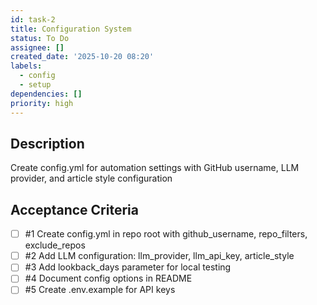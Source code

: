 ```yaml
---
id: task-2
title: Configuration System
status: To Do
assignee: []
created_date: '2025-10-20 08:20'
labels:
  - config
  - setup
dependencies: []
priority: high
---
```


## Description

<!-- SECTION:DESCRIPTION:BEGIN -->
Create config.yml for automation settings with GitHub username, LLM provider, and article style configuration
<!-- SECTION:DESCRIPTION:END -->

## Acceptance Criteria
<!-- AC:BEGIN -->
- [ ] #1 Create config.yml in repo root with github_username, repo_filters, exclude_repos
- [ ] #2 Add LLM configuration: llm_provider, llm_api_key, article_style
- [ ] #3 Add lookback_days parameter for local testing
- [ ] #4 Document config options in README
- [ ] #5 Create .env.example for API keys
<!-- AC:END -->
